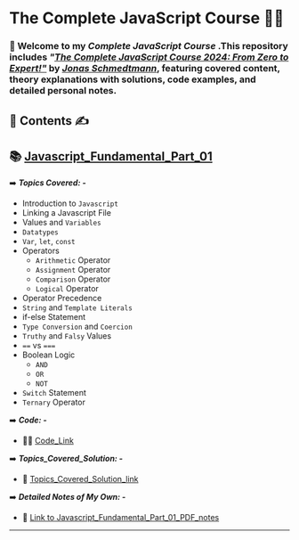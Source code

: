 # **The Complete JavaScript Course 👨‍💻**


### 👋 Welcome to my ***Complete JavaScript Course*** .This repository includes ***"[The Complete JavaScript Course 2024: From Zero to Expert!"](https://www.udemy.com/course/the-complete-javascript-course/)*** by ***[Jonas Schmedtmann](https://x.com/jonasschmedtman)***, featuring covered content, theory explanations with solutions, code examples, and detailed personal notes.


 ##  📂 **Contents** ✍️

## 📚 [Javascript_Fundamental_Part_01](./Section-02-Javascript_Fundamental_Part_01)

 ➡️  ***Topics Covered: -***
 - Introduction to `Javascript`
 - Linking a Javascript File
 - Values and `Variables`
 - `Datatypes`
 - `Var`, `let`, `const`
 - Operators
   - `Arithmetic` Operator
   - `Assignment` Operator
   - `Comparison` Operator
   - `Logical` Operator
 - Operator Precedence
 - `String` and `Template Literals`
 - if-else Statement
 - `Type Conversion` and `Coercion`
 - `Truthy` and `Falsy` Values
 - `==` vs `===`
 - Boolean Logic
   - `AND`
   - `OR`
   - `NOT`
- `Switch` Statement
- `Ternary` Operator

➡️ ***Code: -***
  - 👨‍💻 [Code_Link](./Section-02-Javascript_Fundamental_Part_01/Code)

➡️ ***Topics_Covered_Solution: -***
 - 📘 [Topics_Covered_Solution_link](Section-02-Javascript_Fundamental_Part_01/Theory/Topics_Covered_Solution.md)

➡️ ***Detailed Notes of My Own: -***
- 📘 [Link to Javascript_Fundamental_Part_01_PDF_notes](./Section-02-Javascript_Fundamental_Part_01/Theory/JavaScript_Fundamentals_Part_1_Own_Detail_Notes.pdf)
- ---
     

